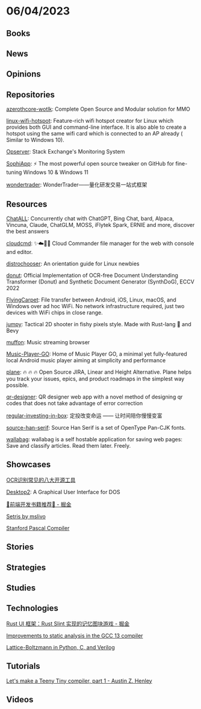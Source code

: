 # 06/04/2023

## Books

## News

## Opinions

## Repositories
[azerothcore-wotlk](https://github.com/azerothcore/azerothcore-wotlk): Complete Open Source and Modular solution for MMO

[linux-wifi-hotspot](https://github.com/lakinduakash/linux-wifi-hotspot): Feature-rich wifi hotspot creator for Linux which provides both GUI and command-line interface. It is also able to create a hotspot using the same wifi card which is connected to an AP already ( Similar to Windows 10).

[Opserver](https://github.com/opserver/Opserver): Stack Exchange's Monitoring System

[SophiApp](https://github.com/Sophia-Community/SophiApp): ⚡ The most powerful open source tweaker on GitHub for fine-tuning Windows 10 & Windows 11

[wondertrader](https://github.com/wondertrader/wondertrader): WonderTrader——量化研发交易一站式框架

## Resources
[ChatALL](https://github.com/sunner/ChatALL): Concurrently chat with ChatGPT, Bing Chat, bard, Alpaca, Vincuna, Claude, ChatGLM, MOSS, iFlytek Spark, ERNIE and more, discover the best answers

[cloudcmd](https://github.com/coderaiser/cloudcmd): ✨☁️📁✨ Cloud Commander file manager for the web with console and editor.

[distrochooser](https://github.com/distrochooser/distrochooser): An orientation guide for Linux newbies

[donut](https://github.com/clovaai/donut): Official Implementation of OCR-free Document Understanding Transformer (Donut) and Synthetic Document Generator (SynthDoG), ECCV 2022

[FlyingCarpet](https://github.com/spieglt/FlyingCarpet): File transfer between Android, iOS, Linux, macOS, and Windows over ad hoc WiFi. No network infrastructure required, just two devices with WiFi chips in close range.

[jumpy](https://github.com/fishfolk/jumpy): Tactical 2D shooter in fishy pixels style. Made with Rust-lang 🦀 and Bevy

[muffon](https://github.com/staniel359/muffon): Music streaming browser

[Music-Player-GO](https://github.com/enricocid/Music-Player-GO): Home of Music Player GO, a minimal yet fully-featured local Android music player aiming at simplicity and performance

[plane](https://github.com/makeplane/plane): 🔥 🔥 🔥 Open Source JIRA, Linear and Height Alternative. Plane helps you track your issues, epics, and product roadmaps in the simplest way possible.

[qr-designer](https://github.com/kochrt/qr-designer): QR designer web app with a novel method of designing qr codes that does not take advantage of error correction

[regular-investing-in-box](https://github.com/xiaolai/regular-investing-in-box): 定投改变命运 —— 让时间陪你慢慢变富

[source-han-serif](https://github.com/adobe-fonts/source-han-serif): Source Han Serif is a set of OpenType Pan-CJK fonts.

[wallabag](https://github.com/wallabag/wallabag): wallabag is a self hostable application for saving web pages: Save and classify articles. Read them later. Freely.

## Showcases
[OCR识别常见的八大开源工具](https://mp.weixin.qq.com/s/KKiFSuHyMZBeCGbjBP4n1g)

[Desktop2](http://www.mevis-research.de/~ritter/awakeideas/desktop.html): A Graphical User Interface for DOS

[🎉前端开发书籍推荐🎉 - 掘金](https://juejin.cn/post/7238552719266644029)

[Setris by mslivo](https://mslivo.itch.io/setris)

[Stanford Pascal Compiler](http://bernd-oppolzer.de/job9.htm)

## Stories

## Strategies

## Studies

## Technologies
[Rust UI 框架：Rust Slint 实现的记忆图块游戏 - 掘金](https://juejin.cn/post/7238472159647285308)

[Improvements to static analysis in the GCC 13 compiler](https://developers.redhat.com/articles/2023/05/31/improvements-static-analysis-gcc-13-compiler#)

[Lattice-Boltzmann in Python, C, and Verilog](https://vanhunteradams.com/DE1/Lattice_Boltzmann/Lattice_Boltzmann.html)

## Tutorials
[Let's make a Teeny Tiny compiler, part 1 - Austin Z. Henley](https://austinhenley.com/blog/teenytinycompiler1.html)

## Videos
